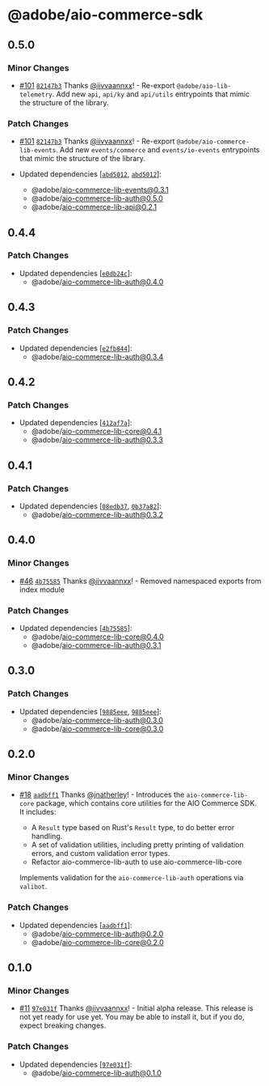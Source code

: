 # @adobe/aio-commerce-sdk

## 0.5.0

### Minor Changes

- [#101](https://github.com/adobe/aio-commerce-sdk/pull/101) [`82147b3`](https://github.com/adobe/aio-commerce-sdk/commit/82147b388e1b182e062c287a94209661053fe1f9) Thanks [@iivvaannxx](https://github.com/iivvaannxx)! - Re-export `@adobe/aio-lib-telemetry`. Add new `api`, `api/ky` and `api/utils` entrypoints that mimic the structure of the library.

### Patch Changes

- [#101](https://github.com/adobe/aio-commerce-sdk/pull/101) [`82147b3`](https://github.com/adobe/aio-commerce-sdk/commit/82147b388e1b182e062c287a94209661053fe1f9) Thanks [@iivvaannxx](https://github.com/iivvaannxx)! - Re-export `@adobe/aio-commerce-lib-events`. Add new `events/commerce` and `events/io-events` entrypoints that mimic the structure of the library.

- Updated dependencies [[`abd5012`](https://github.com/adobe/aio-commerce-sdk/commit/abd5012e5680f97abd150de6036b2225c7dc0277), [`abd5012`](https://github.com/adobe/aio-commerce-sdk/commit/abd5012e5680f97abd150de6036b2225c7dc0277)]:
  - @adobe/aio-commerce-lib-events@0.3.1
  - @adobe/aio-commerce-lib-auth@0.5.0
  - @adobe/aio-commerce-lib-api@0.2.1

## 0.4.4

### Patch Changes

- Updated dependencies [[`e0db24c`](https://github.com/adobe/aio-commerce-sdk/commit/e0db24c04aed9a6df72e80d5395aa41374570b6a)]:
  - @adobe/aio-commerce-lib-auth@0.4.0

## 0.4.3

### Patch Changes

- Updated dependencies [[`e2fb844`](https://github.com/adobe/aio-commerce-sdk/commit/e2fb8441fc1c3394bf2b197932bdc368511ab0ea)]:
  - @adobe/aio-commerce-lib-auth@0.3.4

## 0.4.2

### Patch Changes

- Updated dependencies [[`412af7a`](https://github.com/adobe/aio-commerce-sdk/commit/412af7a0b0a40f24b6fddafc7de76807de800724)]:
  - @adobe/aio-commerce-lib-core@0.4.1
  - @adobe/aio-commerce-lib-auth@0.3.3

## 0.4.1

### Patch Changes

- Updated dependencies [[`08edb37`](https://github.com/adobe/aio-commerce-sdk/commit/08edb372c6b1a97ffed26d5f84b1c189bd6bd330), [`0b37a82`](https://github.com/adobe/aio-commerce-sdk/commit/0b37a821f3a7d8c8acd1d2bb16e12b55a5ec7c71)]:
  - @adobe/aio-commerce-lib-auth@0.3.2

## 0.4.0

### Minor Changes

- [#46](https://github.com/adobe/aio-commerce-sdk/pull/46) [`4b75585`](https://github.com/adobe/aio-commerce-sdk/commit/4b75585c0d27bd472de3277be5ddaf6a977664de) Thanks [@iivvaannxx](https://github.com/iivvaannxx)! - Removed namespaced exports from index module

### Patch Changes

- Updated dependencies [[`4b75585`](https://github.com/adobe/aio-commerce-sdk/commit/4b75585c0d27bd472de3277be5ddaf6a977664de)]:
  - @adobe/aio-commerce-lib-core@0.4.0
  - @adobe/aio-commerce-lib-auth@0.3.1

## 0.3.0

### Patch Changes

- Updated dependencies [[`9885eee`](https://github.com/adobe/aio-commerce-sdk/commit/9885eee5849ba7939b2067d3357e677beced3774), [`9885eee`](https://github.com/adobe/aio-commerce-sdk/commit/9885eee5849ba7939b2067d3357e677beced3774)]:
  - @adobe/aio-commerce-lib-auth@0.3.0
  - @adobe/aio-commerce-lib-core@0.3.0

## 0.2.0

### Minor Changes

- [#18](https://github.com/adobe/aio-commerce-sdk/pull/18) [`aadbff1`](https://github.com/adobe/aio-commerce-sdk/commit/aadbff1acd08120f9d5cb8db4e3c849f552d8c79) Thanks [@jnatherley](https://github.com/jnatherley)! - Introduces the `aio-commerce-lib-core` package, which contains core utilities for the AIO Commerce SDK. It includes:
  - A `Result` type based on Rust's `Result` type, to do better error handling.
  - A set of validation utilities, including pretty printing of validation errors, and custom validation error types.
  - Refactor aio-commerce-lib-auth to use aio-commerce-lib-core

  Implements validation for the `aio-commerce-lib-auth` operations via `valibot`.

### Patch Changes

- Updated dependencies [[`aadbff1`](https://github.com/adobe/aio-commerce-sdk/commit/aadbff1acd08120f9d5cb8db4e3c849f552d8c79)]:
  - @adobe/aio-commerce-lib-auth@0.2.0
  - @adobe/aio-commerce-lib-core@0.2.0

## 0.1.0

### Minor Changes

- [#11](https://github.com/adobe/aio-commerce-sdk/pull/11) [`97e031f`](https://github.com/adobe/aio-commerce-sdk/commit/97e031ffc19d882293653c5bbbb0210a6d0199b2) Thanks [@iivvaannxx](https://github.com/iivvaannxx)! - Initial alpha release. This release is not yet ready for use yet. You may be able to install it, but if you do, expect breaking changes.

### Patch Changes

- Updated dependencies [[`97e031f`](https://github.com/adobe/aio-commerce-sdk/commit/97e031ffc19d882293653c5bbbb0210a6d0199b2)]:
  - @adobe/aio-commerce-lib-auth@0.1.0
